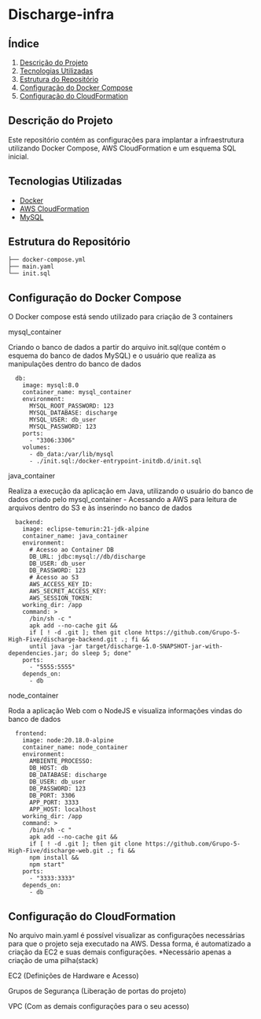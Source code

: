 # Discharge-infra

## Índice

1. [Descrição do Projeto](#descrição-do-projeto)
2. [Tecnologias Utilizadas](#tecnologias-utilizadas)
3. [Estrutura do Repositório](#estrutura-do-repositório)
4. [Configuração do Docker Compose](#configuração-do-docker-compose)
5. [Configuração do CloudFormation](#configuração-do-cloudformation)

## Descrição do Projeto

Este repositório contém as configurações para implantar a infraestrutura utilizando Docker Compose, AWS CloudFormation e um esquema SQL inicial.

## Tecnologias Utilizadas

- [Docker](https://www.docker.com/)
- [AWS CloudFormation](https://aws.amazon.com/cloudformation/)
- [MySQL](https://www.mysql.com/)

## Estrutura do Repositório

```
├── docker-compose.yml
├── main.yaml
└── init.sql
```

## Configuração do Docker Compose

O Docker compose está sendo utilizado para criação de 3 containers

mysql_container

Criando o banco de dados a partir do arquivo init.sql(que contém o esquema do banco de dados MySQL) e o usuário que realiza as manipulações dentro do banco de dados

```
  db:
    image: mysql:8.0
    container_name: mysql_container
    environment:
      MYSQL_ROOT_PASSWORD: 123
      MYSQL_DATABASE: discharge
      MYSQL_USER: db_user
      MYSQL_PASSWORD: 123
    ports:
      - "3306:3306"
    volumes:
      - db_data:/var/lib/mysql
      - ./init.sql:/docker-entrypoint-initdb.d/init.sql
```

java_container

Realiza a execução da aplicação em Java, utilizando o usuário do banco de dados criado pelo mysql_container - Acessando a AWS para leitura de arquivos dentro do S3 e às inserindo no banco de dados

```
  backend:
    image: eclipse-temurin:21-jdk-alpine
    container_name: java_container
    environment:
      # Acesso ao Container DB
      DB_URL: jdbc:mysql://db/discharge
      DB_USER: db_user
      DB_PASSWORD: 123
      # Acesso ao S3
      AWS_ACCESS_KEY_ID:
      AWS_SECRET_ACCESS_KEY:
      AWS_SESSION_TOKEN:
    working_dir: /app
    command: >
      /bin/sh -c "
      apk add --no-cache git &&
      if [ ! -d .git ]; then git clone https://github.com/Grupo-5-High-Five/discharge-backend.git .; fi &&
      until java -jar target/discharge-1.0-SNAPSHOT-jar-with-dependencies.jar; do sleep 5; done"
    ports:
      - "5555:5555"
    depends_on:
      - db
```

node_container

Roda a aplicação Web com o NodeJS e visualiza informações vindas do banco de dados

```
  frontend:
    image: node:20.18.0-alpine
    container_name: node_container
    environment:
      AMBIENTE_PROCESSO:
      DB_HOST: db
      DB_DATABASE: discharge
      DB_USER: db_user
      DB_PASSWORD: 123
      DB_PORT: 3306
      APP_PORT: 3333
      APP_HOST: localhost
    working_dir: /app
    command: >
      /bin/sh -c "
      apk add --no-cache git &&
      if [ ! -d .git ]; then git clone https://github.com/Grupo-5-High-Five/discharge-web.git .; fi &&
      npm install &&
      npm start"
    ports:
      - "3333:3333"
    depends_on:
      - db
```

## Configuração do CloudFormation

No arquivo main.yaml é possível visualizar as configurações necessárias para que o projeto seja executado na AWS. Dessa forma, é automatizado a criação da EC2 e suas demais configurações.
\*Necessário apenas a criação de uma pilha(stack)

EC2 (Definições de Hardware e Acesso)

Grupos de Segurança (Liberação de portas do projeto)

VPC (Com as demais configurações para o seu acesso)
